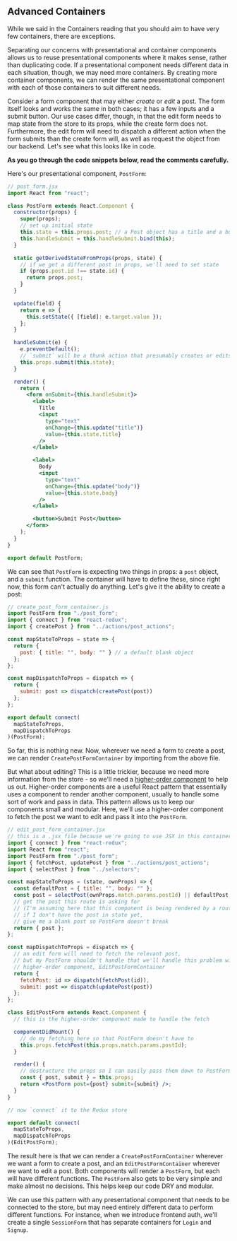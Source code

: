 ## Advanced Containers

While we said in the Containers reading that you should aim to have very few
containers, there are exceptions.  

Separating our concerns with presentational and container components allows us
to reuse presentational components where it makes sense, rather than duplicating
code. If a presentational component needs different data in each situation,
though, we may need more containers. By creating more container components, we
can render the same presentational component with each of those containers to
suit different needs.

Consider a form component that may either _create_ or _edit_ a post. The form
itself looks and works the same in both cases; it has a few inputs and a submit
button. Our use cases differ, though, in that the edit form needs to map state
from the store to its props, while the create form does not. Furthermore, the
edit form will need to dispatch a different action when the form submits than
the create form will, as well as request the object from our backend. Let's see
what this looks like in code.


**As you go through the code snippets below, read the comments carefully.**

Here's our presentational component, `PostForm`:

```jsx
// post_form.jsx
import React from "react";

class PostForm extends React.Component {
  constructor(props) {
    super(props);
    // set up initial state
    this.state = this.props.post; // a Post object has a title and a body
    this.handleSubmit = this.handleSubmit.bind(this);
  }

  static getDerivedStateFromProps(props, state) {
    // if we get a different post in props, we'll need to set state
    if (props.post.id !== state.id) {
      return props.post;
    }
  }

  update(field) {
    return e => {
      this.setState({ [field]: e.target.value });
    };
  }

  handleSubmit(e) {
    e.preventDefault();
    // `submit` will be a thunk action that presumably creates or edits a post
    this.props.submit(this.state);
  }

  render() {
    return (
      <form onSubmit={this.handleSubmit}>
        <label>
          Title
          <input
            type="text"
            onChange={this.update("title")}
            value={this.state.title}
          />
        </label>

        <label>
          Body
          <input
            type="text"
            onChange={this.update("body")}
            value={this.state.body}
          />
        </label>

        <button>Submit Post</button>
      </form>
    );
  }
}

export default PostForm;
```

We can see that `PostForm` is expecting two things in props: a `post` object,
and a `submit` function. The container will have to define these, since right
now, this form can't actually do anything. Let's give it the ability to create a
post:

```jsx
// create_post_form_container.js
import PostForm from "./post_form";
import { connect } from "react-redux";
import { createPost } from "../actions/post_actions";

const mapStateToProps = state => {
  return {
    post: { title: "", body: "" } // a default blank object
  };
};

const mapDispatchToProps = dispatch => {
  return {
    submit: post => dispatch(createPost(post))
  };
};

export default connect(
  mapStateToProps,
  mapDispatchToProps
)(PostForm);
```

So far, this is nothing new. Now, wherever we need a form to create a post, we
can render `CreatePostFormContainer` by importing from the above file.

But what about editing? This is a little trickier, because we need more
information from the store - so we'll need a
[higher-order component](https://spin.atomicobject.com/2017/03/02/higher-order-components-in-react/)
to help us out. Higher-order components are a useful React pattern that
essentially uses a component to render another component, usually to handle some
sort of work and pass in data. This pattern allows us to keep our components
small and modular. Here, we'll use a higher-order component to fetch the post we
want to edit and pass it into the `PostForm`.

```jsx
// edit_post_form_container.jsx
// this is a .jsx file because we're going to use JSX in this container
import { connect } from "react-redux";
import React from "react";
import PostForm from "./post_form";
import { fetchPost, updatePost } from "../actions/post_actions";
import { selectPost } from "../selectors";

const mapStateToProps = (state, ownProps) => {
  const defaultPost = { title: "", body: "" };
  const post = selectPost(ownProps.match.params.postId) || defaultPost;
  // get the post this route is asking for
  // (I'm assuming here that this component is being rendered by a route)
  // if I don't have the post in state yet, 
  // give me a blank post so PostForm doesn't break
  return { post };
};

const mapDispatchToProps = dispatch => {
  // an edit form will need to fetch the relevant post, 
  // but my PostForm shouldn't handle that we'll handle this problem with a 
  // higher-order component, EditPostFormContainer
  return {
    fetchPost: id => dispatch(fetchPost(id)),
    submit: post => dispatch(updatePost(post))
  };
};

class EditPostForm extends React.Component {
  // this is the higher-order component made to handle the fetch

  componentDidMount() {
    // do my fetching here so that PostForm doesn't have to
    this.props.fetchPost(this.props.match.params.postId);
  }

  render() {
    // destructure the props so I can easily pass them down to PostForm
    const { post, submit } = this.props;
    return <PostForm post={post} submit={submit} />;
  }
}

// now `connect` it to the Redux store

export default connect(
  mapStateToProps,
  mapDispatchToProps
)(EditPostForm);
```

The result here is that we can render a `CreatePostFormContainer` wherever we
want a form to create a post, and an `EditPostFormContainer` wherever we want to
edit a post. Both components will render a `PostForm`, but each will have
different functions. The `PostForm` also gets to be very simple and make almost
no decisions. This helps keep our code DRY and modular.

We can use this pattern with any presentational component that needs to be
connected to the store, but may need entirely different data to perform
different functions. For instance, when we introduce frontend auth, we'll create
a single `SessionForm` that has separate containers for `Login` and `Signup`.
